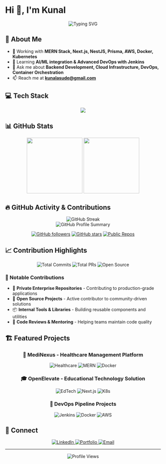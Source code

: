 # Hi 👋, I'm Kunal

<div align="center">
  <img src="https://readme-typing-svg.demolab.com?font=Fira+Code&pause=1000&color=2196F3&center=true&vCenter=true&width=435&lines=Full+Stack+Developer;Backend+%26+Cloud+Specialist" alt="Typing SVG" />
</div>

## 🚀 About Me

- 🔭 Working with **MERN Stack, Next.js, NestJS, Prisma, AWS, Docker, Kubernetes**
- 🌱 Learning **AI/ML integration & Advanced DevOps with Jenkins**
- 💬 Ask me about **Backend Development, Cloud Infrastructure, DevOps, Container Orchestration**
- 📫 Reach me at **[kunalasude@gmail.com](mailto:kunalasude@gmail.com)**

## 💻 Tech Stack

<div align="center">
  <img src="https://skillicons.dev/icons?i=js,ts,cpp,react,nextjs,nodejs,nestjs,express,mongodb,postgresql,mysql,redis,prisma,aws,docker,kubernetes,jenkins,git,github,python,graphql,tailwind,bootstrap,bash&perline=12" />
</div>

## 📊 GitHub Stats

<div align="center">
  <img height="180em" src="https://github-readme-stats.vercel.app/api?username=KunalAsude&show_icons=true&theme=dark&hide_border=true&count_private=true&cache_seconds=86400" />
  <img height="180em" src="https://github-readme-stats.vercel.app/api/top-langs/?username=KunalAsude&layout=compact&theme=dark&hide_border=true&langs_count=6&cache_seconds=86400" />
</div>

## 🔥 GitHub Activity & Contributions

<div align="center">
  <img src="https://github-readme-streak-stats.herokuapp.com/?user=KunalAsude&theme=dark&hide_border=true" alt="GitHub Streak" />
</div>

<div align="center">
  <img src="https://github-profile-summary-cards.vercel.app/api/cards/profile-details?username=KunalAsude&theme=github_dark" alt="GitHub Profile Summary" />
</div>

<div align="center">
  
  [![GitHub followers](https://img.shields.io/github/followers/KunalAsude?style=for-the-badge&logo=github&labelColor=black)](https://github.com/KunalAsude?tab=followers)
  [![GitHub stars](https://img.shields.io/github/stars/KunalAsude?style=for-the-badge&logo=github&labelColor=black)](https://github.com/KunalAsude?tab=repositories)
  [![Public Repos](https://img.shields.io/badge/dynamic/json?style=for-the-badge&logo=github&labelColor=black&color=blue&label=Public%20Repos&query=%24.public_repos&url=https%3A%2F%2Fapi.github.com%2Fusers%2FKunalAsude)](https://github.com/KunalAsude?tab=repositories)
  
</div>

## 📈 Contribution Highlights

<div align="center">
  
  ![Total Commits](https://img.shields.io/badge/Total%20Commits-368-brightgreen?style=for-the-badge&logo=github)
  ![Total PRs](https://img.shields.io/badge/Total%20PRs-62-blue?style=for-the-badge&logo=github)
  ![Open Source](https://img.shields.io/badge/Open%20Source-Contributor-orange?style=for-the-badge&logo=github)
  
</div>

### 💼 Notable Contributions
- 🚀 **Private Enterprise Repositories** - Contributing to production-grade applications
- 🔧 **Open Source Projects** - Active contributor to community-driven solutions
- 📦 **Internal Tools & Libraries** - Building reusable components and utilities
- 🌟 **Code Reviews & Mentoring** - Helping teams maintain code quality

## 🏗️ Featured Projects

<div align="center">
  
  ### 🏥 **MediNexus** - Healthcare Management Platform
  ![Healthcare](https://img.shields.io/badge/Healthcare-Tech-success?style=for-the-badge&logo=medical-cross)
  ![MERN](https://img.shields.io/badge/MERN-Stack-blue?style=for-the-badge&logo=react)
  ![Docker](https://img.shields.io/badge/Docker-Containerized-blue?style=for-the-badge&logo=docker)
  
  ### 🎓 **OpenElevate** - Educational Technology Solution
  ![EdTech](https://img.shields.io/badge/EdTech-Platform-orange?style=for-the-badge&logo=graduation-cap)
  ![Next.js](https://img.shields.io/badge/Next.js-Framework-black?style=for-the-badge&logo=next.js)
  ![K8s](https://img.shields.io/badge/Kubernetes-Orchestration-blue?style=for-the-badge&logo=kubernetes)
  
  ### 🔧 **DevOps Pipeline Projects**
  ![Jenkins](https://img.shields.io/badge/Jenkins-CI/CD-red?style=for-the-badge&logo=jenkins)
  ![Docker](https://img.shields.io/badge/Docker-Containerization-blue?style=for-the-badge&logo=docker)
  ![AWS](https://img.shields.io/badge/AWS-Cloud-orange?style=for-the-badge&logo=amazon-aws)
  
</div>

## 🤝 Connect

<div align="center">
  <a href="https://www.linkedin.com/in/kunalasude/" target="_blank">
    <img src="https://img.shields.io/badge/LinkedIn-0077B5?style=for-the-badge&logo=linkedin&logoColor=white" alt="LinkedIn" />
  </a>
  <a href="https://kunalasude.dev" target="_blank">
    <img src="https://img.shields.io/badge/Portfolio-000000?style=for-the-badge&logo=About.me&logoColor=white" alt="Portfolio" />
  </a>
  <a href="mailto:kunalasude@gmail.com" target="_blank">
    <img src="https://img.shields.io/badge/Email-D14836?style=for-the-badge&logo=gmail&logoColor=white" alt="Email" />
  </a>
</div>

---

<div align="center">
  <img src="https://komarev.com/ghpvc/?username=KunalAsude&style=flat-square&color=blue" alt="Profile Views" />
</div>
